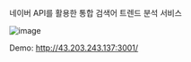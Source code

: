네이버 API를 활용한 통합 검색어 트렌드 분석 서비스

![image](https://github.com/user-attachments/assets/f4460f91-3de1-43a5-a9e5-cbeada4cc83b)

Demo: http://43.203.243.137:3001/

